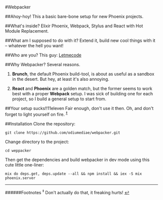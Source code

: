 #Webpacker

##Ahoy-hoy!
This a basic bare-bone setup for new Phoenix projects.

##What's inside?
Elixir Phoenix, Webpack, Stylus and React with Hot Module Replacement.

##What am I supposed to do with it?
Extend it, build new cool things with it – whatever the hell you want!

##Who are you?
This guy: [Letmecode](https://twitter.com/designingcode)

##Why Webpacker?
Several reasons.

1. **Brunch**, the default Phoenix build-tool, is about as useful as a sandbox in the desert. But hey, at least it's also annoying.

2. **React** and **Phoenix** are a golden match, but the former seems to work best with a proper **Webpack** setup. I was sick of building one for each project, so I build a general setup to start from.

##Your setup sucks!!11eleven
Fair enough, don't use it then. Oh, and don't forget to light yourself on fire. <sup id="a1">[‡](#f1)</sup>

##Installation
Clone the repository:
```
git clone https://github.com/odiumediae/webpacker.git
```
Change directory to the project:
```
cd weppacker
```
Then get the dependencies and build webpacker in dev mode using this cute little one-liner:
```
mix do deps.get, deps.update --all && npm install && iex -S mix phoenix.server
```

----

######Footnotes
<sup id="f1">‡</sup> Don't actually do that, it freaking hurts! [↩](#a1)
